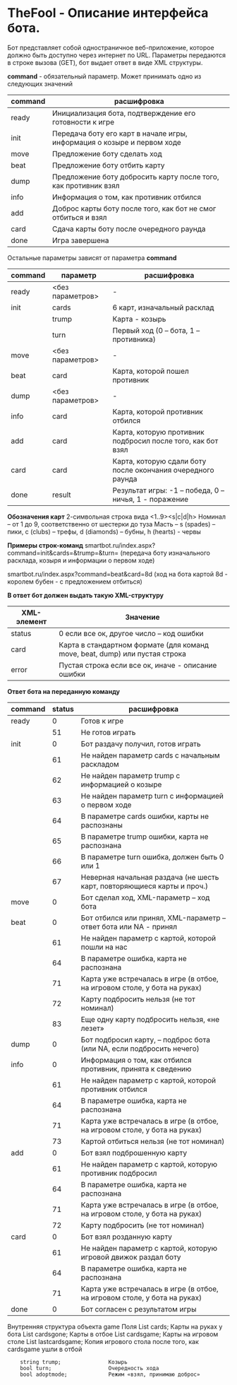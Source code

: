 # TheFool - Описание интерфейса бота.
Бот представляет собой одностраничное веб-приложение, которое должно быть доступно через интернет по URL. Параметры передаются в строке вызова (GET), бот выдает ответ в виде XML структуры.

**command**	- обязательный параметр. Может принимать одно из следующих значений

| command | расшифровка |
| --- | --- |
| ready	| Инициализация бота, подтверждение его готовности к игре | 
| init	| Передача боту его карт в начале игры, информация о козыре и первом ходе  | 
| move	| Предложение боту сделать ход | 
| beat	| Предложение боту отбить карту | 
| dump	| Предложение боту добросить карту после того, как противник взял | 
| info	| Информация о том, как противник отбился | 
| add	| Доброс карты боту после того, как бот не смог отбиться и взял | 
| card	| Сдача карты боту после очередного раунда | 
| done	| Игра завершена | 

Остальные параметры зависят от параметра **command**

| command | параметр | расшифровка |
| --- | --- | --- |
| ready	 | <без параметров>	 | - | 
|  init	 | cards | 6 карт, изначальный расклад |
|  | trump | Карта - козырь |
|   | turn	 | Первый ход (0 – бота, 1 – противника) | 
| move	| <без параметров>	| - | 
| beat	| card	| Карта, которой пошел противник | 
| dump	| <без параметров>	| - | 
| info	| card	| Карта, которой противник отбился |  
| add	| card	| Карта, которую противник подбросил после того, как бот взял | 
| card	| card	| Карта, которую сдали боту после окончания очередного раунда | 
| done	| result	| Результат игры: -1 – победа, 0 – ничья, 1 - поражение | 

**Обозначения карт**
2-символьная строка вида  <1..9><s|c|d|h>
Номинал – от 1 до 9, соответственно от шестерки до туза
Масть – s (spades) – пики, c (clubs) – трефы, d (diamonds) – бубны, h (hearts) - червы

**Примеры строк-команд**
smartbot.ru/index.aspx?command=init&cards=&trump=&turn=
(передача боту изначального расклада, козыря и информации о первом ходе) 

smartbot.ru/index.aspx?command=beat&card=8d
(ход на бота картой 8d - королем бубен - с предложением отбиться)

**В ответ бот должен выдать такую XML-структуру**


| XML-элемент | Значение |
| --- | --- |
| status	| 0 если все ок, другое число – код ошибки | 
| card	| Карта в стандартном формате (для команд move, beat, dump) или пустая строка | 
| error	| Пустая строка если все ок, иначе - описание ошибки |  


**Ответ бота на переданную команду**

| command | status | расшифровка |
| --- | --- |--- |
| ready | 0 | Готов к игре | 
|    | 51 | Не готов играть | 
|  init | 0 | Бот раздачу получил, готов играть | 
|    | 61 | Не найден параметр cards с начальным раскладом | 
|   | 62 | Не найден параметр trump c информацией о козыре | 
|   | 63 | Не найден параметр turn c информацией о первом ходе | 
|   | 64 | В параметре cards ошибки, карты не распознаны | 
|   | 65 | В параметре trump ошибки, карта не распознана | 
|   | 66 | В параметре turn ошибка, должен быть 0 или 1 | 
|   | 67 | Неверная начальная раздача (не шесть карт, повторяющиеся карты и проч.) | 
| move | 0 | Бот сделал ход, XML-параметр <card> – ход бота | 
| beat | 0 | Бот отбился или принял, XML-параметр <card> – ответ бота или NA - принял | 
|   | 61 | Не найден параметр <card> с картой, которой пошли на нас | 
|   | 64 | В параметре <card> ошибка, карта не распознана | 
|   | 71 | Карта <card> уже встречалась в игре (в отбое, на игровом столе, у бота на руках) | 
|   | 72 | Карту <card> подбросить нельзя (не тот номинал) | 
|   | 83 | Еще одну карту подбросить нельзя, «не лезет» | 
| dump | 0 | Бот подбросил карту, <card> – подброс бота (или NA, если подбросить нечего) | 
| info | 0 | Информация о том, как отбился противник, принята к сведению | 
|   | 61 | Не найден параметр <card> с картой, которой противник отбился | 
|   | 64 | В параметре <card> ошибка, карта не распознана | 
|   | 71 | Карта <card> уже встречалась в игре (в отбое, на игровом столе, у бота на руках) | 
|   | 73 | Картой <card> отбиться нельзя (не тот номинал) | 
| add | 0 | Бот взял подброшенную карту | 
|   | 61 | Не найден параметр <card> с картой, которую противник подбросил | 
|   | 64 | В параметре <card> ошибка, карта не распознана | 
|   | 71 | Карта <card> уже встречалась в игре (в отбое, на игровом столе, у бота на руках) | 
|   | 72 | Карту <card> подбросить (не тот номинал) | 
| card | 0 | Бот взял розданную карту | 
|   | 61 | Не найден параметр <card> с картой, которую игровой движок раздал боту | 
|   | 64 | В параметре <card> ошибка, карта не распознана | 
|   | 71 | Карта <card> уже встречалась в игре (в отбое, на игровом столе, у бота на руках) | 
| done | 0 | Бот согласен с результатом игры | 



Внутренняя структура объекта game
Поля
        List<string> cards;				Карты на руках у бота
        List<string> cardsgone;			Карты в отбое
        List<string> cardsgame;			Карты на игровом столе
        List<string> lastcardsgame;		Копия игрового стола после того, как cardsgame ушли в отбой

        string trump;				Козырь
        bool turn;					Очередность хода
        bool adoptmode;				Режим «взял, принимаю доброс»
